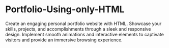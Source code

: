 # Portfolio-Using-only-HTML
Create an engaging personal portfolio website with HTML. Showcase your skills, projects, and accomplishments through a sleek and responsive design. Implement smooth animations and interactive elements to captivate visitors and provide an immersive browsing experience.
